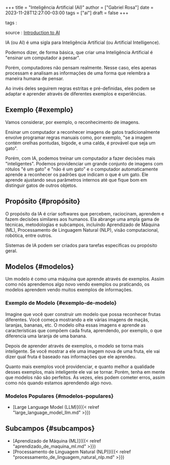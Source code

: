 +++
title = "Inteligência Artificial (AI)"
author = ["Gabriel Rosa"]
date = 2023-11-28T12:27:00-03:00
tags = ["ai"]
draft = false
+++

tags
:


source
: [Introduction to AI](https://learnweb3.io/degrees/ai-developer-degree/freshman-ai/introduction-to-ai/)

IA (ou AI) é uma sigla para Inteligência Artificial (ou Artificial Intelligence).

Podemos dizer, de forma básica, que criar uma Inteligência Artificial é "ensinar um computador a pensar".

Porém, computadores não pensam realmente. Nesse caso, eles apenas processam e analisam as informações de uma forma que relembra a maneira humana de pensar.

Ao invés deles seguirem regras estritas e pré-definidas, eles podem se adaptar e aprender através de diferentes exemplos e experiências.


## Exemplo {#exemplo}

Vamos considerar, por exemplo, o reconhecimento de imagens.

Ensinar um computador a reconhecer imagens de gatos tradicionalmente envolve programar regras manuais como, por exemplo, "se a imagem contém orelhas pontudas, bigode, e uma calda, é provável que seja um gato".

Porém, com IA, podemos treinar um computador a fazer decisões mais "inteligentes". Podemos providenciar um grande conjunto de imagens com rótulos "é um gato" e "não é um gato" e o computador automaticamente aprende a reconhecer os padrões que indicam o que é um gato. Ele aprende ajustando seus parâmetros internos até que fique bom em distinguir gatos de outros objetos.


## Propósito {#propósito}

O propósito da IA é criar softwares que percebem, raciocinam, aprendem e fazem decisões similares aos humanos. Ela abrange uma ampla gama de técnicas, metodologias e subcampos, incluíndo Aprendizado de Máquina (ML), Processamento de Linguagem Natural (NLP), visão computacional, robótica, entre outros.

Sistemas de IA podem ser criados para tarefas específicas ou propósito geral.


## Modelos {#modelos}

Um modelo é como uma máquina que aprende através de exemplos. Assim como nós aprendemos algo novo vendo exemplos ou praticando, os modelos aprendem vendo muitos exemplos de informações.


### Exemplo de Modelo {#exemplo-de-modelo}

Imagine que você quer construir um modelo que possa reconhecer frutas diferentes. Você começa mostrando a ele várias imagens de maçãs, laranjas, bananas, etc. O modelo olha essas imagens e aprende as características que compõem cada fruta, aprendendo, por exemplo, o que diferencia uma laranja de uma banana.

Depois de aprender através de exemplos, o modelo se torna mais inteligente. Se você mostrar a ele uma imagem nova de uma fruta, ele vai dizer qual fruta é baseado nas informações que ele aprendeu.

Quanto mais exemplos você providenciar, e quanto melhor a qualidade desses exemplos, mais inteligente ele vai se tornar. Porém, tenha em mente que modelos não são perfeitos. Às vezes, eles podem cometer erros, assim como nós quando estamos aprendendo algo novo.


### Modelos Populares {#modelos-populares}

-   [Large Language Model (LLM)]({{< relref "large_language_model_llm.md" >}})


## Subcampos {#subcampos}

-   [Aprendizado de Máquina (ML)]({{< relref "aprendizado_de_maquina_ml.md" >}})
-   [Processamento de Linguagem Natural (NLP)]({{< relref "processamento_de_linguagem_natural_nlp.md" >}})
